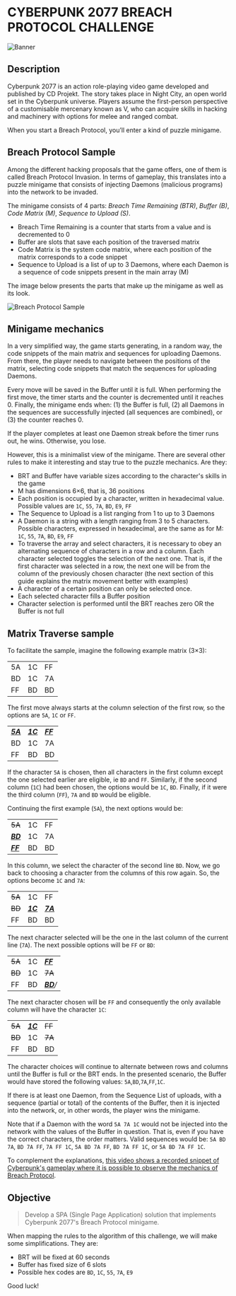 # CYBERPUNK 2077 BREACH PROTOCOL CHALLENGE #
![Banner](https://i.imgur.com/HCgOqdy.png)

## Description ##

Cyberpunk 2077 is an action role-playing video game developed and published by CD Projekt. The story takes place in Night City, an open world set in the Cyberpunk universe. Players assume the first-person perspective of a customisable mercenary known as V, who can acquire skills in hacking and machinery with options for melee and ranged combat.

When you start a Breach Protocol, you’ll enter a kind of puzzle minigame.

## Breach Protocol Sample  ##

Among the different hacking proposals that the game offers, one of them is called Breach Protocol Invasion. In terms of gameplay, this translates into a puzzle minigame that consists of injecting Daemons (malicious programs) into the network to be invaded.

The minigame consists of 4 parts: *Breach Time Remaining (BTR)*, *Buffer (B)*, *Code Matrix (M)*, *Sequence to Upload (S)*.

- Breach Time Remaining is a counter that starts from a value and is decremented to 0
- Buffer are slots that save each position of the traversed matrix
- Code Matrix is the system code matrix, where each position of the matrix corresponds to a code snippet
- Sequence to Upload is a list of up to 3 Daemons, where each Daemon is a sequence of code snippets present in the main array (M)

The image below presents the parts that make up the minigame as well as its look.

![Breach Protocol Sample](https://cdn.vox-cdn.com/thumbor/mZkjbe9UajcNUL_B4iKCuN97BAQ=/0x0:2880x1622/920x0/filters:focal(0x0:2880x1622):format(webp):no_upscale()/cdn.vox-cdn.com/uploads/chorus_asset/file/22156955/Cyberpunk_2077_Breach_Protocol_copy.jpg)

## Minigame mechanics ##

In a very simplified way, the game starts generating, in a random way, the code snippets of the main matrix and sequences for uploading Daemons. From there, the player needs to navigate between the positions of the matrix, selecting code snippets that match the sequences for uploading Daemons.

Every move will be saved in the Buffer until it is full. When performing the first move, the timer starts and the counter is decremented until it reaches 0. Finally, the minigame ends when: (1) the Buffer is full, (2) all Daemons in the sequences are successfully injected (all sequences are combined), or (3) the counter reaches 0.

If the player completes at least one Daemon streak before the timer runs out, he wins. Otherwise, you lose.

However, this is a minimalist view of the minigame. There are several other rules to make it interesting and stay true to the puzzle mechanics. Are they:

- BRT and Buffer have variable sizes according to the character's skills in the game
- M has dimensions 6×6, that is, 36 positions
- Each position is occupied by a character, written in hexadecimal value. Possible values are `1C`, `55`, `7A`, `BD`, `E9`, `FF`
- The Sequence to Upload is a list ranging from 1 to up to 3 Daemons
- A Daemon is a string with a length ranging from 3 to 5 characters. Possible characters, expressed in hexadecimal, are the same as for M: `1C`, `55`, `7A`, `BD`, `E9`, `FF`
- To traverse the array and select characters, it is necessary to obey an alternating sequence of characters in a row and a column. Each character selected toggles the selection of the next one. That is, if the first character was selected in a row, the next one will be from the column of the previously chosen character (the next section of this guide explains the matrix movement better with examples)
- A character of a certain position can only be selected once. 
- Each selected character fills a Buffer position
- Character selection is performed until the BRT reaches zero OR the Buffer is not full

## Matrix Traverse sample ##

To facilitate the sample, imagine the following example matrix (3×3):

<table>
<tr>
<td>5A</td>
<td>1C</td>
<td>FF</td>
</tr>
<tr>
<td>BD</td>
<td>1C</td>
<td>7A</td>
</tr>
<tr>
<td>FF</td>
<td>BD</td>
<td>BD</td>
</tr>
</table>

The first move always starts at the column selection of the first row, so the options are `5A`, `1C` or `FF`.

<table>
<tr>
<td><strong><em><ins>5A</ins></em></strong></td>
<td><strong><em><ins>1C</ins></em></strong></td>
<td><strong><em><ins>FF</ins></em></strong></td>
</tr>
<tr>
<td>BD</td>
<td>1C</td>
<td>7A</td>
</tr>
<tr>
<td>FF</td>
<td>BD</td>
<td>BD</td>
</tr>
</table>

If the character `5A` is chosen, then all characters in the first column except the one selected earlier are eligible, ie `BD` and `FF`. Similarly, if the second column (`1C`) had been chosen, the options would be `1C`, `BD`. Finally, if it were the third column (`FF`), `7A` and `BD` would be eligible.

Continuing the first example (`5A`), the next options would be:

<table>
<tr>
<td><s>5A</s></td>
<td>1C</td>
<td>FF</td>
</tr>
<tr>
<td><strong><em><ins>BD</strong></em></ins></td>
<td>1C</td>
<td>7A</td>
</tr>
<tr>
<td><strong><em><ins>FF</strong></em></ins></td>
<td>BD</td>
<td>BD</td>
</tr>
</table>

In this column, we select the character of the second line `BD`. Now, we go back to choosing a character from the columns of this row again. So, the options become `1C` and `7A`:

<table>
<tr>
<td><s>5A</s></td>
<td>1C</td>
<td>FF</td>
</tr>
<tr>
<td><s>BD</s></td>
<td><strong><em><ins>1C</strong></em></ins></td>
<td><strong><em><ins>7A</strong></em></ins></td>
</tr>
<tr>
<td>FF</td>
<td>BD</td>
<td>BD</td>
</tr>
</table>

The next character selected will be the one in the last column of the current line (`7A`). The next possible options will be `FF` or `BD`:

<table>
<tr>
<td><s>5A</s></td>
<td>1C</td>
<td><strong><em><ins>FF</strong></em></ins></td>
</tr>
<tr>
<td><s>BD</s></td>
<td>1C</td>
<td><s>7A</s></td>
</tr>
<tr>
<td>FF</td>
<td>BD</td>
<td><strong><em><ins>BD</strong>/<em></ins></td>
</tr>
</table></table>
  
The next character chosen will be `FF` and consequently the only available column will have the character `1C`:
  
<table>
<tr>
<td><s>5A</s></td>
<td><strong><em><ins>1C</td>
<td><s>FF</td>
</tr>
<tr>
<td><s>BD</s></td>
<td>1C</td>
<td><s>7A</s></td>
</tr>
<tr>
<td>FF</td>
<td>BD</td>
<td>BD</td>
</tr>
</table></table></table>

The character choices will continue to alternate between rows and columns until the Buffer is full or the BRT ends. In the presented scenario, the Buffer would have stored the following values: `5A`,`BD`,`7A`,`FF`,`1C`.

If there is at least one Daemon, from the Sequence List of uploads, with a sequence (partial or total) of the contents of the Buffer, then it is injected into the network, or, in other words, the player wins the minigame.

Note that if a Daemon with the word `5A 7A 1C` would not be injected into the network with the values of the Buffer in question. That is, even if you have the correct characters, the order matters. Valid sequences would be: `5A BD 7A`, `BD 7A FF`, `7A FF 1C`, `5A BD 7A FF`, `BD 7A FF 1C`, or `5A BD 7A FF 1C`.

To complement the explanations, [this video shows a recorded snippet of Cyberpunk's gameplay where it is possible to observe the mechanics of Breach Protocol](https://www.youtube.com/watch?v=nKcOpYEUklg&ab_channel=ItsShatter).


## Objective ##

> Develop a SPA (Single Page Application) solution that implements Cyberpunk 2077's Breach Protocol minigame. 

When mapping the rules to the algorithm of this challenge, we will make some simplifications. They are:
- BRT will be fixed at 60 seconds
- Buffer has fixed size of 6 slots
- Possible hex codes are `BD`, `1C`, `55`, `7A`, `E9`

Good luck!
